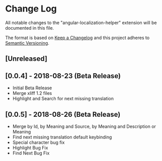 # Change Log

All notable changes to the "angular-localization-helper" extension will be documented in this file.

The format is based on [Keep a Changelog](http://keepachangelog.com/en/1.0.0/)
and this project adheres to [Semantic Versioning](http://semver.org/spec/v2.0.0.html).

## [Unreleased]

## [0.0.4] - 2018-08-23 (Beta Release)

* Initial Beta Release
* Merge xliff 1.2 files
* Highlight and Search for next missing translation

## [0.0.5] - 2018-08-26 (Beta Release)

* Merge by Id, by Meaning and Source, by Meaning and Description or Meaning
* Find next missing translation default keybinding
* Special character bug fix
* Highlight Bug Fix
* Find Next Bug Fix
